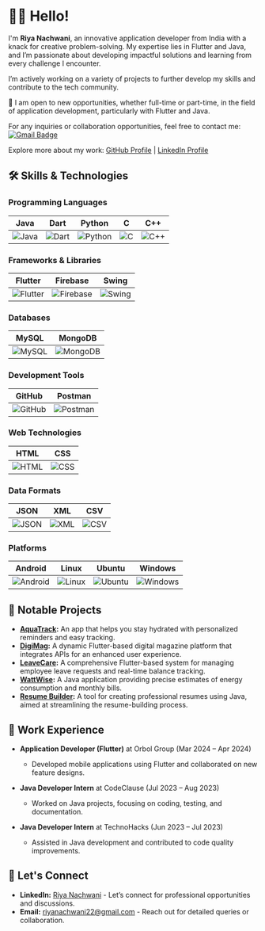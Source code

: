 # 👋🏻 Hello!

I'm **Riya Nachwani**, an innovative application developer from India with a knack for creative problem-solving. My expertise lies in Flutter and Java, and I’m passionate about developing impactful solutions and learning from every challenge I encounter.

I’m actively working on a variety of projects to further develop my skills and contribute to the tech community.

🌟 I am open to new opportunities, whether full-time or part-time, in the field of application development, particularly with Flutter and Java.

For any inquiries or collaboration opportunities, feel free to contact me:
[![Gmail Badge](https://img.shields.io/badge/-riyanachwani22@gmail.com-c14438?style=flat-square&logo=Gmail&logoColor=white&link=mailto:riyanachwani22@gmail.com)](mailto:riyanachwani22@gmail.com)

Explore more about my work: [GitHub Profile](https://github.com/riyanachwani) | [LinkedIn Profile](https://www.linkedin.com/in/riya-nachwani-91561b1a8/)

## 🛠 Skills & Technologies

### Programming Languages
| Java | Dart | Python | C | C++ |
|------|------|--------|---|-----|
| ![Java](https://img.shields.io/badge/Java-007396?style=for-the-badge&logo=java&logoColor=white) | ![Dart](https://img.shields.io/badge/Dart-0175C2?style=for-the-badge&logo=dart&logoColor=white) | ![Python](https://img.shields.io/badge/Python-3776AB?style=for-the-badge&logo=python&logoColor=white) | ![C](https://img.shields.io/badge/C-A8B9CC?style=for-the-badge&logo=c&logoColor=white) | ![C++](https://img.shields.io/badge/C++-00599C?style=for-the-badge&logo=cplusplus&logoColor=white) |

### Frameworks & Libraries
| Flutter | Firebase | Swing |
|---------|----------|-------|
| ![Flutter](https://img.shields.io/badge/Flutter-02569B?style=for-the-badge&logo=flutter&logoColor=white) | ![Firebase](https://img.shields.io/badge/Firebase-FFCA28?style=for-the-badge&logo=firebase&logoColor=black) | ![Swing](https://img.shields.io/badge/Swing-6D6E71?style=for-the-badge&logo=java&logoColor=white) |

### Databases
| MySQL | MongoDB |
|-------|---------|
| ![MySQL](https://img.shields.io/badge/MySQL-4479A1?style=for-the-badge&logo=mysql&logoColor=white) | ![MongoDB](https://img.shields.io/badge/MongoDB-47A248?style=for-the-badge&logo=mongodb&logoColor=white) |

### Development Tools
| GitHub | Postman |
|--------|---------|
| ![GitHub](https://img.shields.io/badge/GitHub-181717?style=for-the-badge&logo=github&logoColor=white) | ![Postman](https://img.shields.io/badge/Postman-FF6C37?style=for-the-badge&logo=postman&logoColor=white) |

### Web Technologies
| HTML | CSS |
|------|-----|
| ![HTML](https://img.shields.io/badge/HTML-E34F26?style=for-the-badge&logo=html5&logoColor=white) | ![CSS](https://img.shields.io/badge/CSS-1572B6?style=for-the-badge&logo=css3&logoColor=white) |

### Data Formats
| JSON | XML | CSV |
|------|-----|-----|
| ![JSON](https://img.shields.io/badge/JSON-000000?style=for-the-badge&logo=json&logoColor=white) | ![XML](https://img.shields.io/badge/XML-0076A8?style=for-the-badge&logo=xml&logoColor=white) | ![CSV](https://img.shields.io/badge/CSV-0052CC?style=for-the-badge&logo=csv&logoColor=white) |

### Platforms
| Android | Linux | Ubuntu | Windows |
|---------|--------|--------|---------|
| ![Android](https://img.shields.io/badge/Android-3DDC84?style=for-the-badge&logo=android&logoColor=white) | ![Linux](https://img.shields.io/badge/Linux-FCC624?style=for-the-badge&logo=linux&logoColor=black) | ![Ubuntu](https://img.shields.io/badge/Ubuntu-E95420?style=for-the-badge&logo=ubuntu&logoColor=white) | ![Windows](https://img.shields.io/badge/Windows-0078D4?style=for-the-badge&logo=windows&logoColor=white) |

## 🚀 Notable Projects
- **[AquaTrack](https://github.com/riyanachwani/Aqua-Track):** An app that helps you stay hydrated with personalized reminders and easy tracking.
- **[DigiMag](https://github.com/riyanachwani/DigiMag):** A dynamic Flutter-based digital magazine platform that integrates APIs for an enhanced user experience.
- **[LeaveCare](https://github.com/riyanachwani/LeaveCare):** A comprehensive Flutter-based system for managing employee leave requests and real-time balance tracking.
- **[WattWise](https://github.com/WattWiseSolutions/WattWise):** A Java application providing precise estimates of energy consumption and monthly bills.
- **[Resume Builder](https://github.com/riyanachwani/ResumeBuilder):** A tool for creating professional resumes using Java, aimed at streamlining the resume-building process.

## 💼 Work Experience
- **Application Developer (Flutter)** at Orbol Group (Mar 2024 – Apr 2024)
  - Developed mobile applications using Flutter and collaborated on new feature designs.
  
- **Java Developer Intern** at CodeClause (Jul 2023 – Aug 2023)
  - Worked on Java projects, focusing on coding, testing, and documentation.

- **Java Developer Intern** at TechnoHacks (Jun 2023 – Jul 2023)
  - Assisted in Java development and contributed to code quality improvements.

## 💬 Let's Connect
- **LinkedIn:** [Riya Nachwani](https://www.linkedin.com/in/riya-nachwani-91561b1a8/) - Let’s connect for professional opportunities and discussions.
- **Email:** [riyanachwani22@gmail.com](mailto:riyanachwani22@gmail.com) - Reach out for detailed queries or collaboration.
